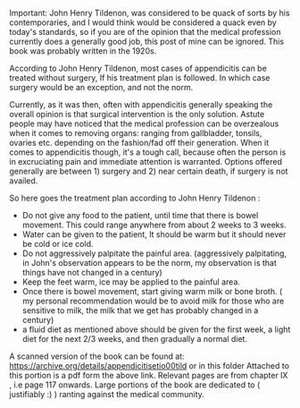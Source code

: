 Important: John Henry Tildenon, was considered to be quack of sorts by his contemporaries, and I would think would be considered a quack even by today's standards, so if you are of the opinion that the medical profession currently does a generally good job, this post of mine can be ignored. This book was probably written in the 1920s.

According to John Henry Tildenon, most cases of appendicitis can be treated without surgery, If his treatment plan is followed. In which case surgery would be an exception, and not the norm.

Currently, as it was then, often with appendicitis generally speaking the overall opinion is that surgical intervention is the only solution. Astute people may have noticed that the medical profession can be overzealous when it comes to removing organs: ranging from gallbladder, tonsils, ovaries etc. depending on the fashion/fad off their generation.
When it comes to appendicitis though, it's a tough call, because often the person is in excruciating pain and immediate attention is warranted. Options offered generally are between 1) surgery and 2) near certain death, if surgery is not availed.

So here goes the treatment plan according to John Henry Tildenon :

- Do not give any food to the patient, until time that there is bowel movement. This could range anywhere from  about 2 weeks to 3 weeks.
- Water can be given to the patient, It should be warm but it should never be cold or ice cold.
- Do not aggressively palpitate the painful area. (aggressively palpitating,  in John's observation appears to be the norm, my observation is that things have not changed in a century)
- Keep the feet warm, ice may be applied to the painful area.
- Once there is bowel movement, start giving warm milk or bone broth. ( my personal recommendation would be to avoid milk for those who are sensitive to milk, the milk that we get has probably changed in a century)
- a fluid diet as mentioned above should be given for the first week, a light diet for the next 2/3 weeks, and then gradually a normal diet.

A scanned version of the book can be found at:  https://archive.org/details/appendicitisetio00tild or in this folder
Attached to this portion is a pdf form the above link. Relevant pages are from chapter IX , i.e page 117 onwards. Large portions of the book are dedicated to ( justifiably :) ) ranting against the medical community.
